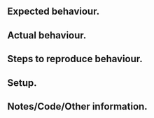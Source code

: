 ## Expected behaviour.


## Actual behaviour.


## Steps to reproduce behaviour.


## Setup.


## Notes/Code/Other information.